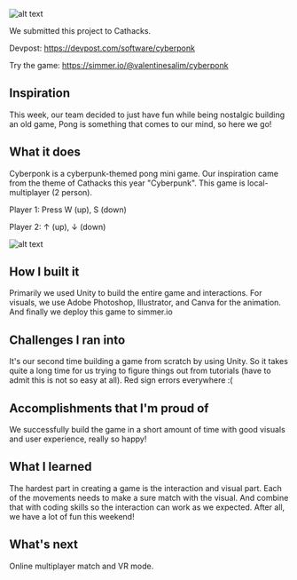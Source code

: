 ![alt text](https://res.cloudinary.com/valentinesalim/image/upload/v1618736013/Cyberponk_ug6vgt.gif)

We submitted this project to Cathacks.

Devpost: https://devpost.com/software/cyberponk

Try the game: https://simmer.io/@valentinesalim/cyberponk

## Inspiration
This week, our team decided to just have fun while being nostalgic building an old game, Pong is something that comes to our mind, so here we go!

## What it does
Cyberponk is a cyberpunk-themed pong mini game. Our inspiration came from the theme of Cathacks this year "Cyberpunk". This game is local-multiplayer (2 person). 

Player 1: Press W (up), S (down)

Player 2: ↑ (up), ↓ (down)

![alt text](https://res.cloudinary.com/valentinesalim/image/upload/v1618733057/minigames-gif_shi5fq.gif)

## How I built it
Primarily we used Unity to build the entire game and interactions. For visuals, we use Adobe Photoshop, Illustrator, and Canva for the animation. And finally we deploy this game to simmer.io

## Challenges I ran into
It's our second time building a game from scratch by using Unity. So it takes quite a long time for us trying to figure things out from tutorials (have to admit this is not so easy at all). Red sign errors everywhere :(

## Accomplishments that I'm proud of
We successfully build the game in a short amount of time with good visuals and user experience, really so happy!

## What I learned
The hardest part in creating a game is the interaction and visual part. Each of the movements needs to make a sure match with the visual. And combine that with coding skills so the interaction can work as we expected. After all, we have a lot of fun this weekend!

## What's next
Online multiplayer match and VR mode.
